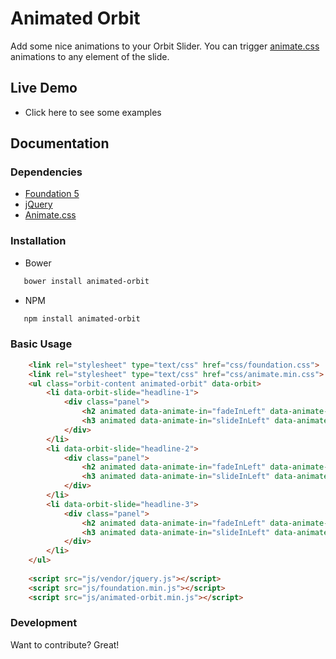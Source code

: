 # Animated Orbit

Add some nice animations to your Orbit Slider. You can trigger [animate.css](https://github.com/daneden/animate.css) animations to any element of the slide.

## Live Demo
  - Click here to see some examples

## Documentation

### Dependencies

- [Foundation 5](http://foundation.zurb.com/)
- [jQuery](https://jquery.com/)
- [Animate.css](https://daneden.github.io/animate.css/)
    
### Installation
- Bower
```bash
   bower install animated-orbit
```
- NPM
```bash
   npm install animated-orbit
```
### Basic Usage
```html
    <link rel="stylesheet" type="text/css" href="css/foundation.css">
	<link rel="stylesheet" type="text/css" href="css/animate.min.css">
    <ul class="orbit-content animated-orbit" data-orbit>
    	<li data-orbit-slide="headline-1">
			<div class="panel">
	            <h2 animated data-animate-in="fadeInLeft" data-animate-out="fadeOutLeft" data-delay="0.5s" data-duration="1s">Headline 1</h2>
				<h3 animated data-animate-in="slideInLeft" data-animate-out="slideOutLeft" data-delay="1s">Subheadline</h3>
			</div>
		</li>
		<li data-orbit-slide="headline-2">
			<div class="panel">
                <h2 animated data-animate-in="fadeInLeft" data-animate-out="fadeOutLeft" data-delay="0.5s">Headline 2</h2>
				<h3 animated data-animate-in="slideInLeft" data-animate-out="slideOutLeft" data-delay="1s">Subheadline</h3>
			</div>
		</li>
		<li data-orbit-slide="headline-3">
			<div class="panel">
			    <h2 animated data-animate-in="fadeInLeft" data-animate-out="fadeOutLeft" data-delay="0.5s">Headline 3</h2>
				<h3 animated data-animate-in="slideInLeft" data-animate-out="slideOutLeft" data-delay="1s">Subheadline</h3>
			</div>
		</li>
	</ul>
	
	<script src="js/vendor/jquery.js"></script>
	<script src="js/foundation.min.js"></script>
	<script src="js/animated-orbit.min.js"></script>
```

### Development

Want to contribute? Great!


